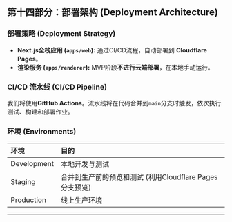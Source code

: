 ## **第十四部分：部署架构 (Deployment Architecture)**

### **部署策略 (Deployment Strategy)**

* **Next.js全栈应用 (`apps/web`):** 通过CI/CD流程，自动部署到 **Cloudflare Pages**。
* **渲染服务 (`apps/renderer`):** MVP阶段**不进行云端部署**，在本地手动运行。

### **CI/CD 流水线 (CI/CD Pipeline)**

我们将使用**GitHub Actions**。流水线将在代码合并到`main`分支时触发，依次执行测试、构建和部署作业。

### **环境 (Environments)**

| 环境          | 目的                                    |
|:----------- |:------------------------------------- |
| Development | 本地开发与测试                               |
| Staging     | 合并到生产前的预览和测试 (利用Cloudflare Pages分支预览) |
| Production  | 线上生产环境                                |

***
